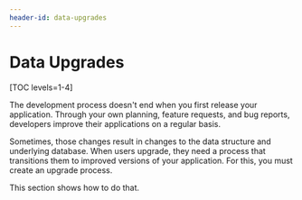 ```yaml
---
header-id: data-upgrades
---
```


# Data Upgrades

[TOC levels=1-4]

The development process doesn't end when you first release your application.
Through your own planning, feature requests, and bug reports, developers improve
their applications on a regular basis. 

Sometimes, those changes result in changes to the data structure and underlying
database. When users upgrade, they need a process that transitions them to
improved versions of your application. For this, you must create an upgrade
process. 

This section shows how to do that. 
